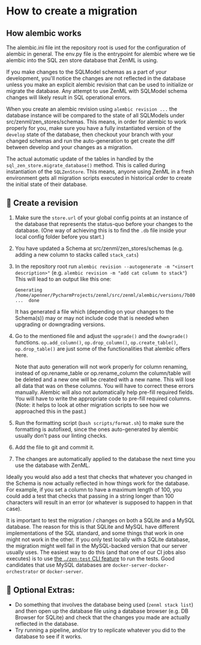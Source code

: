 # How to create a migration

## How alembic works

The alembic.ini file int the repository root is used for the configuration of
alembic in general. The env.py file is the entrypoint for alembic where we tie
alembic into the SQL zen store database that ZenML is using.

If you make changes to the SQLModel schemas as a part of your development,
you'll notice the changes are not reflected in the database unless you make
an explicit alembic revision that can be used to initialize or migrate the
database. Any attempt to use ZenML with SQLModel schema changes will likely
result in SQL operational errors.

When you create an alembic revision using `alembic revision ...` the 
database instance will be compared to the state of all SQLModels under 
src/zenml/zen_stores/schemas. This means, in order for alembic to work properly
for you, make sure you have a fully instantiated version of the `develop` state
of the database, then checkout your branch with your changed schemas and run the
auto-generation to get create the diff between develop and your changes as a
migration.

The actual automatic update of the tables in handled by the 
`sql_zen_store.migrate_database()` method. This is called during instantiation 
of the `SQLZenStore`. This means, anyone using ZenML in a fresh environment 
gets all migration scripts executed in historical order to create the initial 
state of their database.

## 📝 Create a revision


1) Make sure the `store.url` of your global config points at an instance of the 
   database that represents the status-quo before your changes to the database.
   (One way of achieving this is to find the `.db` file inside your local config
   folder before you start.)
2) You have updated a Schema at src/zenml/zen_stores/schemas
   (e.g. adding a new column to stacks called `stack_cats`)
3) In the repository root run `alembic revision --autogenerate -m "<insert description>"`
   (e.g. `alembic revision -m "add cat column to stack"`)
   This will lead to an output like this one:
   ```shell
   Generating /home/apenner/PycharmProjects/zenml/src/zenml/alembic/versions/7b807019ae53_add_cat_column_to_stack.py ...  done
   ```
   It has generated a file which (depending on your changes to the Schema(s)) may
   or may not include code that is needed when upgrading or downgrading versions.
4) Go to the mentioned file and adjust the `upgrade()` and the `downgrade()` 
   functions.
   `op.add_column()`, `op.drop_column()`, `op.create_table()`, `op.drop_table()`
   are just some of the functionalities that alembic offers here.

   Note that auto generation will not work properly for column renaming, instead
   of op.rename_table or op.rename_column the column/table will be deleted and
   a new one will be created with a new name. This will lose all data that was
   on these columns. You will have to correct these errors manually. Alembic
   will also not automatically help pre-fill required fields. You will have to 
   write the appropriate code to pre-fill required columns. (Note: it helps to
   look at other migration scripts to see how we approached this in the past.)
5) Run the formatting script (`bash scripts/format.sh`) to make sure the 
   formatting is autofixed, since the ones auto-generated by alembic usually
   don't pass our linting checks.
6) Add the file to git and commit it.
7) The changes are automatically applied to the database the next time you 
   use the database with ZenML.

Ideally you would also add a test that checks that whatever you changed in the
Schema is now actually reflected in how things work for the database. For
example, if you set a column to have a maximum length of 100, you could add a
test that checks that passing in a string longer than 100 characters will
result in an error (or whatever is supposed to happen in that case).

It is important to test the migration / changes on both a SQLite and a MySQL
database. The reason for this is that SQLite and MySQL have different
implementations of the SQL standard, and some things that work in one might not
work in the other. If you only test locally with a SQLite database, the
migration might well fail in the MySQL-backed version that our server usually
uses. The easiest way to do this (and that one of our CI jobs also executes) is
to use [the `./zen-test` CLI
feature](https://github.com/zenml-io/zenml/tree/main/tests) to run the tests.
Good candidates that use MySQL databases are `docker-server-docker-orchestrator`
or `docker-server`.

## 🍒 Optional Extras:

- Do something that involves the database being used (`zenml stack list`) and
  then open up the database file using a database browser (e.g. DB Browser for
   SQLite) and check that the changes you made are actually reflected in the
   database.
- Try running a pipeline, and/or try to replicate whatever you did to the
  database to see if it works.
